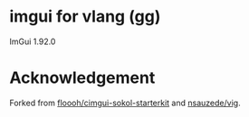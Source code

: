 # imgui for vlang (gg)

ImGui 1.92.0

# Acknowledgement

Forked from [floooh/cimgui-sokol-starterkit](https://github.com/floooh/cimgui-sokol-starterkit) and [nsauzede/vig](https://github.com/nsauzede/vig).
